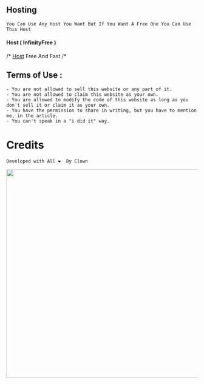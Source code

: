 ## Hosting
```
You Can Use Any Host You Want But If You Want A Free One You Can Use This Host
```
#### Host ( InfinityFree )
/* [Host](https://www.infinityfree.net) Free And Fast /*
## Terms of Use :
```
- You are not allowed to sell this website or any part of it.
- You are not allowed to claim this website as your own.
- You are allowed to modify the code of this website as long as you don't sell it or claim it as your own.
- You have the permission to share in writing, but you have to mention me, in the article.
- You can't speak in a "i did it" way.
```
# Credits
```
Developed with All ❤️  By Clown
```

<img src="https://w0.peakpx.com/wallpaper/615/442/HD-wallpaper-joker-anonymous-hacker.jpg" width="700px" height="550px">
